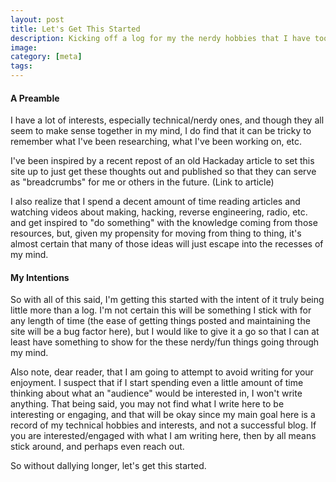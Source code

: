 ```yaml
---
layout: post
title: Let's Get This Started
description: Kicking off a log for my the nerdy hobbies that I have too many of
image:
category: [meta]
tags: 
---
```


#### A Preamble
I have a lot of interests, especially technical/nerdy ones, and though they all 
seem to make sense together in my mind, I do find that it can be tricky to remember
what I've been researching, what I've been working on, etc.

I've been inspired by a recent repost of an old Hackaday article to set this site
up to just get these thoughts out and published so that they can serve as "breadcrumbs"
for me or others in the future. (Link to article)

I also realize that I spend a decent amount of time reading articles and watching videos
about making, hacking, reverse engineering, radio, etc. and get inspired to "do something" 
with the knowledge coming from those resources, but, given my propensity for moving from
thing to thing, it's almost certain that many of those ideas will just escape into the
recesses of my mind.

#### My Intentions

So with all of this said, I'm getting this started with the intent of it truly being little
more than a log. I'm not certain this will be something I stick with for any length of
time (the ease of getting things posted and maintaining the site will be a bug factor here),
but I would like to give it a go so that I can at least have something to show for the
these nerdy/fun things going through my mind.

Also note, dear reader, that I am going to attempt to avoid writing for your enjoyment.
I suspect that if I start spending even a little amount of time thinking about what an 
"audience" would be interested in, I won't write anything. That being said, you may not
find what I write here to be interesting or engaging, and that will be okay since my main
goal here is a record of my technical hobbies and interests, and not a successful blog. If
you are interested/engaged with what I am writing here, then by all means stick around,
and perhaps even reach out.

So without dallying longer, let's get this started.
